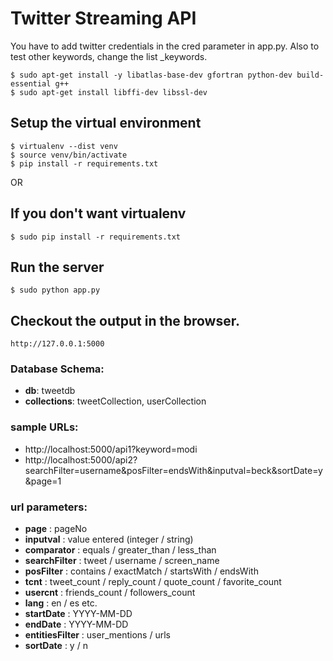 # Twitter Streaming API  

You have to add twitter credentials in the cred parameter in app.py. Also to test other keywords, change the list _keywords. 

```
$ sudo apt-get install -y libatlas-base-dev gfortran python-dev build-essential g++ 
$ sudo apt-get install libffi-dev libssl-dev
```
## Setup the virtual environment
```
$ virtualenv --dist venv
$ source venv/bin/activate
$ pip install -r requirements.txt 
```
OR 
## If you don't want virtualenv
```
$ sudo pip install -r requirements.txt
```

## Run the server
```
$ sudo python app.py 
```
## Checkout the output in the browser. 
```
http://127.0.0.1:5000
```
### Database Schema:
- **db**: tweetdb
- **collections**: tweetCollection, userCollection
	
### sample URLs:
- http://localhost:5000/api1?keyword=modi
- http://localhost:5000/api2?searchFilter=username&posFilter=endsWith&inputval=beck&sortDate=y&page=1

### url parameters:
- **page** : pageNo  
- **inputval** : value entered (integer / string)  
- **comparator** : equals / greater_than / less_than  
- **searchFilter** : tweet / username / screen_name  
- **posFilter** : contains / exactMatch / startsWith / endsWith  
- **tcnt** : tweet_count / reply_count / quote_count / favorite_count  
- **usercnt** : friends_count / followers_count  
- **lang** : en / es etc.  
- **startDate** : YYYY-MM-DD  
- **endDate** : YYYY-MM-DD  
- **entitiesFilter** : user_mentions / urls  
- **sortDate** : y / n  
